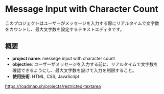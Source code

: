 # Message Input with Character Count
このプロジェクトはユーザーがメッセージを入力する際にリアルタイムで文字数をカウントし、最大文字数を設定するテキストエディタです。

## 概要

- **project name**: messege input with character count
- **objective**: ユーザーがメッセージを入力する前に、リアルタイムで文字数を確認できるようにし、最大文字数を設けて入力を制限すること。
- **使用技術**: HTML, CSS, JavaScript


 https://roadmap.sh/projects/restricted-textarea